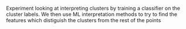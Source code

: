 Experiment looking at interpreting clusters by training a classifier on the cluster labels. We then use ML interpretation methods to try to find the features which distiguish the clusters from the rest of the points
